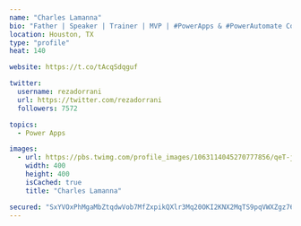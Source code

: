 ```yaml
---
name: "Charles Lamanna"
bio: "Father | Speaker | Trainer | MVP | #PowerApps & #PowerAutomate Community Super User | YouTuber Right-pointing triangle http://youtube.com/c/rezadorrani | Learn - Share - Clockwise rightwards and leftwards open circle arrows"
location: Houston, TX
type: "profile"
heat: 140

website: https://t.co/tAcqSdqguf

twitter:
  username: rezadorrani
  url: https://twitter.com/rezadorrani
  followers: 7572

topics:
  - Power Apps

images:
  - url: https://pbs.twimg.com/profile_images/1063114045270777856/qeT-jpWr_400x400.jpg
    width: 400
    height: 400
    isCached: true
    title: "Charles Lamanna"

secured: "SxYVOxPhMgaMbZtqdwVob7MfZxpikQXlr3Mq20OKI2KNX2MqTS9pqVWXZgz76Mn3GBo1igEz7vwpHOi0cZiBZRFrPmJ/i+yTRRmn63a0h7xpTh1FA8O2Rk90sTiLer4HH1p5jXlDyr2g6T6gUhBe6RBy5nlWnlaFupkjMiAliyHSfd+3vJZAQsNH1gmaiW7QXEUQfm3qYuiG/b7ZsyC33wN1ymbqNvxDoTxl5zOn5cNjHHZdZeO4ntw2RoYiYb7WJiEiH7nDVV8C2GFm55lWssBVzCCiUZACUQjKfceXUblNVphoFHbR6kxpK4n0OUfIIb/JxL947VjNhSwg59z7VoiCDpSbkacgUsGYO6YAcxXgFvmlEnWo51GZ6hzrIKT1bDRm+RdimmhNBlzpsYAKAAeR2umxzrw1ohuOW5xF/qg=;xm5zt6C0W92+0q3cxIcVig=="
---
```


